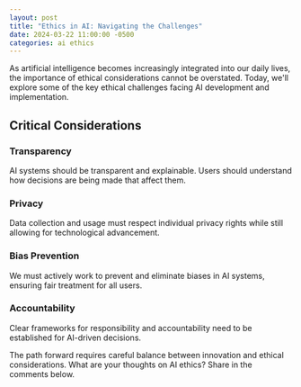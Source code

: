 ```yaml
---
layout: post
title: "Ethics in AI: Navigating the Challenges"
date: 2024-03-22 11:00:00 -0500
categories: ai ethics
---
```


As artificial intelligence becomes increasingly integrated into our daily lives, the importance of ethical considerations cannot be overstated. Today, we'll explore some of the key ethical challenges facing AI development and implementation.

## Critical Considerations

### Transparency
AI systems should be transparent and explainable. Users should understand how decisions are being made that affect them.

### Privacy
Data collection and usage must respect individual privacy rights while still allowing for technological advancement.

### Bias Prevention
We must actively work to prevent and eliminate biases in AI systems, ensuring fair treatment for all users.

### Accountability
Clear frameworks for responsibility and accountability need to be established for AI-driven decisions.

The path forward requires careful balance between innovation and ethical considerations. What are your thoughts on AI ethics? Share in the comments below. 